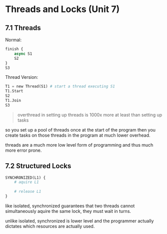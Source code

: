 # Threads and Locks (Unit 7)

## 7.1 Threads

Normal:

```python
finish {
	async S1
    S2
}
S3
```

Thread Version:

```python
T1 = new Thread(S1) # start a thread executing S1
T1.Start
S2
T1.Join
S3
```

> overthread in setting up threads is 1000x more at least than setting up tasks

so you set up a pool of threads once at the start of the program then you create tasks on those threads in the program at much lower overhead.

threads are a much more low level form of programming and thus much more error prone.

## 7.2 Structured Locks

```python
SYNCHRONIZED(L1) {
    # aquire L1
    
    # release L1
}
```

like isolated, synchronized guarantees that two threads cannot simultaneously aquire the same lock, they must wait in turns.

unlike isolated, synchronized is lower level and the programmer actually dictates which resources are actually used.